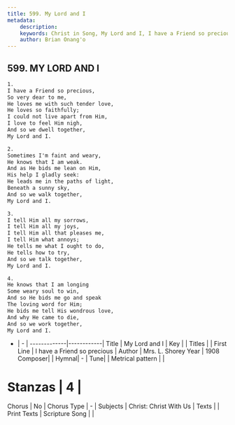 ```yaml
---
title: 599. My Lord and I
metadata:
    description: 
    keywords: Christ in Song, My Lord and I, I have a Friend so precious, 
    author: Brian Onang'o
---
```



## 599. MY LORD AND I

```txt
1.
I have a Friend so precious,
So very dear to me,
He loves me with such tender love,
He loves so faithfully;
I could not live apart from Him,
I love to feel Him nigh,
And so we dwell together,
My Lord and I.

2.
Sometimes I'm faint and weary,
He knows that I am weak.
And as He bids me lean on Him,
His help I gladly seek:
He leads me in the paths of light,
Beneath a sunny sky,
And so we walk together, 
My Lord and I.

3.
I tell Him all my sorrows,
I tell Him all my joys,
I tell Him all that pleases me,
I tell Him what annoys;
He tells me what I ought to do,
He tells how to try,
And so we talk together,
My Lord and I.

4.
He knows that I am longing
Some weary soul to win,
And so He bids me go and speak
The loving word for Him;
He bids me tell His wondrous love,
And why He came to die,
And so we work together,
My Lord and I.

```

- |   -  |
-------------|------------|
Title | My Lord and I |
Key |  |
Titles |  |
First Line | I have a Friend so precious |
Author | Mrs. L. Shorey
Year | 1908
Composer|  |
Hymnal|  - |
Tune|  |
Metrical pattern | |
# Stanzas | 4 |
Chorus | No |
Chorus Type | - |
Subjects | Christ: Christ With Us |
Texts |  |
Print Texts | 
Scripture Song |  |
  
